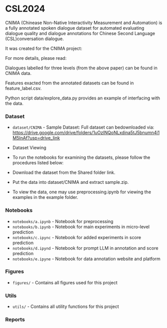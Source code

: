 # CSL2024

CNIMA  (Chinease Non-Native Interactivity Measurement and Automation) is a fully annotated spoken dialogue dataset for automated evaluating dialogue quality and dialogue annotations for Chinese Second Language (CSL)conversation dialogue.

It was created for the CNIMA project:

For more details, please read: 

Dialogues labelled for three levels (from the above paper) can be found in CNIMA data.

Features exacted from the annotated datasets can be found in feature_label.csv. 

Python script data/explore_data.py provides an example of interfacing with the data.


### Dataset

- `dataset/CNIMA` - Sample Dataset: Full dataset can bedownloaded via: https://drive.google.com/drive/folders/1uOzINQoNLxdina5tJ5bnumn4i1M5lnAf?usp=drive_link 
- Dataset Viewing
- To run the notebooks for examining the datasets, please follow the procedures listed below:

- Download the dataset from the Shared folder link.
- Put the data into dataset/CNIMA and extract sample.zip.
- To view the data, one may use preprocessing.ipynb for viewing the examples in the example folder.

### Notebooks

- `notebooks/a.ipynb` - Notebook for preprocessing
- `notebooks/b.ipynb` - Notebook for main experiments in micro-level prediction
- `notebooks/c.ipync` - Notebook for added experiments in score prediction 
- `notebooks/d.ipynd` - Notebook for prompt LLM in annotation and score prediction
- `notebooks/e.ipyne` - Notebook for data annotation website and platform 


### Figures

- `figures/` - Contains all figures used for this project

### Utils

- `utils/` - Contains all utility functions for this project

### Reports
